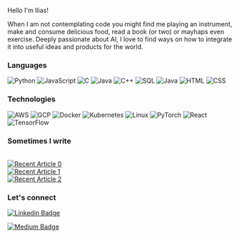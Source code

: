 Hello I'm Ilias!

When I am not contemplating code you might find me playing an instrument, make and consume delicious food, read a book (or two) or mayhaps even exercise. Deeply passionate about AI, I love to find ways on how to integrate it into useful ideas and products for the world.

### Languages
![Python](https://img.shields.io/badge/-Python-000?&logo=Python)
![JavaScript](https://img.shields.io/badge/-JavaScript-000?&logo=JavaScript)
![C](https://img.shields.io/badge/-C-000?&logo=C)
![Java](https://img.shields.io/badge/-Java-000?&logo=Java&logoColor=007396)
![C++](https://img.shields.io/badge/-C++-000?&logo=c%2b%2b&logoColor=00599C)
![SQL](https://img.shields.io/badge/-SQL-000?&logo=MySQL)
![Java](https://img.shields.io/badge/-Java-000?&logo=java)
![HTML](https://img.shields.io/badge/-HTML-000?&logo=html5)
![CSS](https://img.shields.io/badge/-CSS-000?&logo=css3)

### Technologies
![AWS](https://img.shields.io/badge/-AWS-000?&logo=Amazon-AWS&logoColor=F90)
![GCP](https://img.shields.io/badge/Google_Cloud-000?&logo=google-cloud)
![Docker](https://img.shields.io/badge/-Docker-000?&logo=Docker)
![Kubernetes](https://img.shields.io/badge/-Kubernetes-000?&logo=Kubernetes)
![Linux](https://img.shields.io/badge/-Linux-000?&logo=Linux)
![PyTorch](https://img.shields.io/badge/-PyTorch-000?&logo=PyTorch)
![React](https://img.shields.io/badge/-React-000?&logo=React)
![TensorFlow](https://img.shields.io/badge/-TensorFlow-000?&logo=TensorFlow)

### Sometimes I write
<br> <a target="_blank" href="https://github-readme-medium-recent-article.vercel.app/medium/@ilias_mansouri/0"><img src="https://github-readme-medium-recent-article.vercel.app/medium/@ilias_mansouri/0" alt="Recent Article 0"></a>
<br> <a target="_blank" href="https://github-readme-medium-recent-article.vercel.app/medium/@ilias_mansouri/1"><img src="https://github-readme-medium-recent-article.vercel.app/medium/@ilias_mansouri/1" alt="Recent Article 1"></a>
<br> <a target="_blank" href="https://github-readme-medium-recent-article.vercel.app/medium/@ilias_mansouri/2"><img src="https://github-readme-medium-recent-article.vercel.app/medium/@ilias_mansouri/2" alt="Recent Article 2"></a> <br>



### Let's connect
[![Linkedin Badge](https://img.shields.io/badge/LinkedIn-0077B5?style=for-the-badge&logo=linkedin&logoColor=white&link=https://www.linkedin.com/in/ilias-mansouri/)](https://www.linkedin.com/in/ilias-mansouri/) 

[![Medium Badge](https://img.shields.io/badge/Medium-000?style=for-the-badge&logo=medium&logoColor=white&link=https://medium.com/@ilias_mansouri)](https://medium.com/@ilias_mansouri) 
